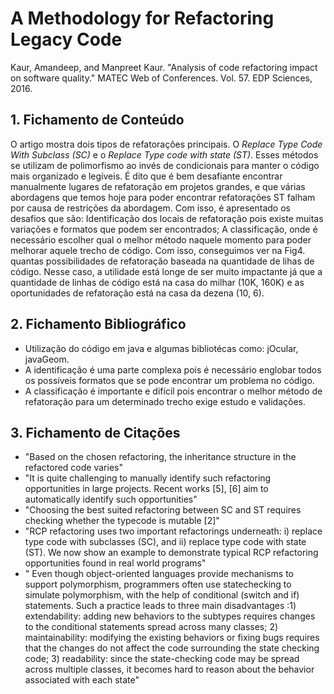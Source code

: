 #  A Methodology for Refactoring Legacy Code

Kaur, Amandeep, and Manpreet Kaur. "Analysis of code refactoring impact on software quality." MATEC Web of Conferences. Vol. 57. EDP Sciences, 2016.

## 1. Fichamento de Conteúdo

O artigo mostra dois tipos de refatorações principais. O *Replace Type Code With Subclass (SC)* e o *Replace Type code with state (ST)*. Esses métodos se utilizam de polimorfismo ao invés de condicionais para manter o código mais organizado e legíveis. É dito que é bem desafiante encontrar manualmente lugares de refatoração em projetos grandes, e que várias abordagens que temos hoje para poder encontrar refatorações ST falham por causa de restrições da abordagem. Com isso, é apresentado os desafios que são: Identificação dos locais de refatoração pois existe muitas variações e formatos que podem ser encontrados; A classificação, onde é necessário escolher qual o melhor método naquele momento para poder melhorar aquele trecho de código. Com isso, conseguimos ver na Fig4. quantas possibilidades de refatoração baseada na quantidade de lihas de código. Nesse caso, a utilidade está longe de ser muito impactante já que a quantidade de linhas de código está na casa do milhar (10K, 160K) e as oportunidades de refatoração está na casa da dezena (10, 6).
 
## 2. Fichamento Bibliográfico 

- Utilização do código em java e algumas bibliotécas como: jOcular, javaGeom.
- A identificação é uma parte complexa pois é necessário englobar todos os possíveis formatos que se pode encontrar um problema no código.
- A classificação é importante e difícil pois encontrar o melhor método de refatoração para um determinado trecho exige estudo e validações.

## 3. Fichamento de Citações 

- "Based on the chosen refactoring, the inheritance structure in the refactored code varies"
- "It is quite challenging to manually identify such refactoring opportunities in large projects. Recent works [5], [6] aim to automatically identify such opportunities"
- "Choosing the best suited refactoring between SC and ST requires checking whether the typecode is mutable [2]"
- "RCP refactoring uses two important refactorings underneath: i) replace type code with subclasses (SC), and ii) replace type code with state (ST). We now show an example to demonstrate typical RCP refactoring opportunities found in real world programs"
- " Even though object-oriented languages provide mechanisms to support polymorphism, programmers often use statechecking to simulate polymorphism, with the help of conditional (switch and if) statements. Such a practice leads to three main disadvantages :1) extendability: adding new behaviors to the subtypes requires changes to the conditional statements spread across many classes; 2) maintainability: modifying the existing behaviors or fixing bugs requires that the changes do not affect the code surrounding the state checking code; 3) readability: since the state-checking code may be spread across multiple classes, it becomes hard to reason about the behavior associated with each state"